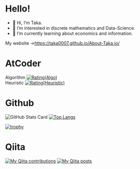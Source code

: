# Hello!
- 👋 Hi, I’m Taka.
- 👀 I’m interested in discrete mathematics and Data-Science.
- 🌱 I’m currently learning about economics and information.<br>

My website
→https://taka0007.github.io/About-Taka.io/

# AtCoder
Algorithm
[![Rating(Algo)](https://img.shields.io/endpoint?url=https%3A%2F%2Fatcoder-badges.now.sh%2Fapi%2Fatcoder%2Fjson%2FTaka007)](https://atcoder.jp/users/Taka007)
<br>
Heuristic
[![Rating(Heuristic)](https://badgen.org/img/atcoder/Taka007/rating/heuristic?style=plastic)](https://atcoder.jp/users/Taka007?contestType=heuristic)



# Github
![GitHub Stats Card](https://github-readme-stats.vercel.app/api?username=Taka0007&show_icons=true&count_private=true&theme=vue)
[![Top Langs](https://github-readme-stats.vercel.app/api/top-langs/?username=Taka0007&layout=compact)](https://github.com/anuraghazra/github-readme-stats)

[![trophy](https://github-profile-trophy.vercel.app/?username=Taka0007&theme=onedark&title=Commit,Repositories,MultiLanguage)](https://github.com/ryo-ma/github-profile-trophy)

# Qiita
[![My Qiita contributions](https://qiita-badge.apiapi.app/s/Taka-007/contributions.svg)](http://qiita.com/Taka-007)
[![My Qiita posts](https://qiita-badge.apiapi.app/s/Taka-007/posts.svg)](http://qiita.com/Taka-007)
